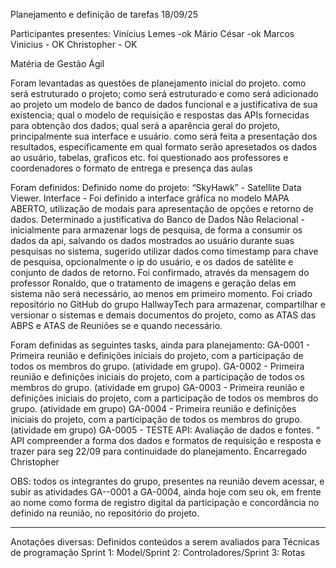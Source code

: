 Planejamento e definição de tarefas 18/09/25

Participantes presentes:
Vinícius Lemes -ok
Mário César -ok
Marcos Vinicius - OK
Christopher - OK

Matéria de Gestão Ágil 

Foram levantadas as questões de planejamento inicial do projeto.
como será estruturado o projeto;
como será estruturado e como será adicionado ao projeto um modelo de banco de dados funcional e a justificativa de sua existencia;
qual o modelo de requisição e respostas das APIs fornecidas para obtenção dos dados;
qual será a aparência geral do projeto, principalmente sua interface e usuário.
como será feita  a presentação dos resultados, especificamente em qual formato serão apresetados os dados ao usuário, tabelas, graficos etc.
foi questionado aos professores e coordenadores o formato de entrega e presença das aulas

 Foram definidos:
Definido nome do projeto:
“SkyHawk” - Satellite Data Viewer.
Interface - Foi definido a interface gráfica no modelo MAPA ABERTO, utilização de modais para apresentação de opções e retorno de dados.
Determinado a justificativa do Banco de Dados Não Relacional - inicialmente para armazenar logs de pesquisa, de forma a consumir os dados da api, salvando os dados mostrados ao usuário durante suas pesquisas no sistema, sugerido utilizar dados como timestamp para chave de pesquisa, opcionalmente o ip do usuário, e os dados de satélite e conjunto de dados de retorno.
Foi confirmado, através da mensagem do professor Ronaldo, que o tratamento de imagens e geração delas em sistema não será necessário, ao menos em primeiro momento.
Foi criado repositório no GitHub do grupo HallwayTech para armazenar, compartilhar e versionar o sistemas e demais documentos do projeto, como as ATAS das ABPS e ATAS de Reuniões se e quando necessário.



Foram definidas as seguintes tasks, ainda para planejamento:
GA-0001 - Primeira reunião e definições iniciais do projeto, com a participação de todos os membros do grupo. (atividade em grupo).
GA-0002 - Primeira reunião e definições iniciais do projeto, com a participação de todos os membros do grupo. (atividade em grupo)
GA-0003 - Primeira reunião e definições iniciais do projeto, com a participação de todos os membros do grupo. (atividade em grupo)
GA-0004 - Primeira reunião e definições iniciais do projeto, com a participação de todos os membros do grupo. (atividade em grupo)
GA-0005 - TESTE API: Avaliação de dados e fontes. “ API compreender a forma dos dados e formatos de requisição e resposta e trazer  para seg 22/09 para continuidade do planejamento. Encarregado Christopher 



OBS: todos os integrantes do grupo, presentes na reunião devem acessar, e subir as atividades GA--0001 a GA-0004, ainda hoje com seu ok, em frente ao nome como forma de registro digital da participação e concordância no definido na reunião, no repositório do projeto.

_________________________________________________________________
Anotações diversas:
 Definidos conteúdos a serem avaliados para Técnicas de programação
Sprint 1: Model/Sprint 2: Controladores/Sprint 3: Rotas
